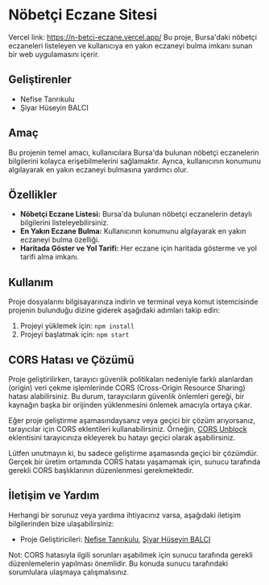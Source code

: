 # Nöbetçi Eczane Sitesi
Vercel link: https://n-betci-eczane.vercel.app/
Bu proje, Bursa'daki nöbetçi eczaneleri listeleyen ve kullanıcıya en yakın eczaneyi bulma imkanı sunan bir web uygulamasını içerir.
## Geliştirenler

- Nefise Tanrıkulu  
- Şiyar Hüseyin BALCI 
## Amaç

Bu projenin temel amacı, kullanıcılara Bursa'da bulunan nöbetçi eczanelerin bilgilerini kolayca erişebilmelerini sağlamaktır. Ayrıca, kullanıcının konumunu algılayarak en yakın eczaneyi bulmasına yardımcı olur.

## Özellikler

- **Nöbetçi Eczane Listesi:** Bursa'da bulunan nöbetçi eczanelerin detaylı bilgilerini listeleyebilirsiniz.
- **En Yakın Eczane Bulma:** Kullanıcının konumunu algılayarak en yakın eczaneyi bulma özelliği.
- **Haritada Göster ve Yol Tarifi:** Her eczane için haritada gösterme ve yol tarifi alma imkanı.

## Kullanım

Proje dosyalarını bilgisayarınıza indirin ve terminal veya komut istemcisinde projenin bulunduğu dizine giderek aşağıdaki adımları takip edin:

1. Projeyi yüklemek için: `npm install`
2. Projeyi başlatmak için: `npm start`


## CORS Hatası ve Çözümü

Proje geliştirilirken, tarayıcı güvenlik politikaları nedeniyle farklı alanlardan (origin) veri çekme işlemlerinde CORS (Cross-Origin Resource Sharing) hatası alabilirsiniz. Bu durum, tarayıcıların güvenlik önlemleri gereği, bir kaynağın başka bir orijinden yüklenmesini önlemek amacıyla ortaya çıkar.

Eğer proje geliştirme aşamasındaysanız veya geçici bir çözüm arıyorsanız, tarayıcılar için CORS eklentileri kullanabilirsiniz. Örneğin, [CORS Unblock](https://chrome.google.com/webstore/detail/cors-unblock/lfhmikememgdcahcdlaciloancbhjino) eklentisini tarayıcınıza ekleyerek bu hatayı geçici olarak aşabilirsiniz.

Lütfen unutmayın ki, bu sadece geliştirme aşamasında geçici bir çözümdür. Gerçek bir üretim ortamında CORS hatası yaşamamak için, sunucu tarafında gerekli CORS başlıklarının düzenlenmesi gerekmektedir.

## İletişim ve Yardım

Herhangi bir sorunuz veya yardıma ihtiyacınız varsa, aşağıdaki iletişim bilgilerinden bize ulaşabilirsiniz:

- Proje Geliştiricileri: [Nefise Tanrıkulu](mailto:nefisetanrikulu@gmail.com), [Şiyar Hüseyin BALCI](mailto:teknokoz.com@gmail.com)

Not: CORS hatasıyla ilgili sorunları aşabilmek için sunucu tarafında gerekli düzenlemelerin yapılması önemlidir. Bu konuda sunucu tarafındaki sorumlulara ulaşmaya çalışmalısınız.
